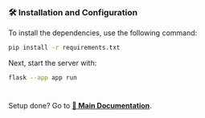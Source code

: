 ### 🛠️ Installation and Configuration

To install the dependencies, use the following command:

```bash
pip install -r requirements.txt
```

Next, start the server with:

```bash
flask --app app run
```

#

Setup done? Go to [**📄 Main Documentation**](./../README.md).
